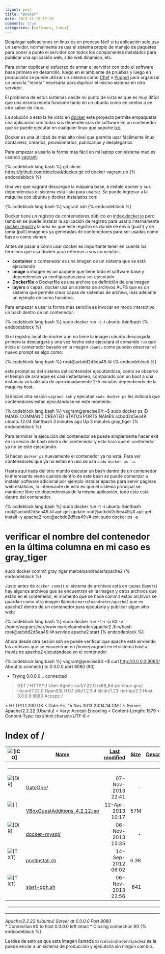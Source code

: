 ```yaml
---
layout: post
title: "Docker"
date: 2013-11-15 17:19
comments: true
categories: [software, linux]
---
```

Desplegar aplicaciones en linux es un proceso fácil si tu aplicación 
solo usa un servidor, normalmente se usa el sistema propio de manejo de paquetes
para poner a punto el servidor con todos los componentes instalados
para publicar una aplicación web, sitio web dinámico, etc.

<!-- more -->

Para evitar duplicar el esfuerzo de armar el servidor con todo el software base
primero en desarrollo, luego en el ambiente de pruebas y luego en producción
se puede utilizar un sistema como [Chef](http://www.opscode.com/chef/) o 
[Puppet](http://puppetlabs.com/puppet/what-is-puppet) para organizar un 
poco la "receta" necesaria para duplicar el mismo sistema en otro servidor.

El problema de estos sistemas desde mi punto de vista es que es muy
difícil que una misma receta funcione tanto en un ubuntu como en centos
o en otro sabor de linux.

La solución a esto la he visto en [docker](http://www.docker.io/) este
proyecto permite empaquetar una aplicación con todas sus dependencias de software
en un contenedor que se puede ejecutar en cualquier linux que soporte [lxc](http://linuxcontainers.org/).

Docker es una utilidad de más alto nivel que permite usar 
fácilmente linux containers, crearlos, provisionarlos, publicarlos y desplegarlos.

Para empezar a usarlo la forma más fácil en mi laptop con sistema mac
es usando [vagrant](/blog/2012/02/06/aislar-ambientes-de-desarrollo-con-vagrant/):

{% codeblock lang:bash %}
git clone https://github.com/dotcloud/docker.git
cd docker
vagrant up
{% endcodeblock %}

Una vez que vagrant descargue la máquina base, e instale docker y sus dependencias
el sistema está listo para usarse. Se puede ingresar a la máquina con ubuntu y docker
instalados con:

{% codeblock lang:bash %}
vagrant ssh
{% endcodeblock %}

Docker tiene un registro de contenedores público en [index.docker.io](https://index.docker.io/)
pero también se puede instalar la aplicación de registro para usarlo internamente [docker registry](https://github.com/dotcloud/docker-registry)
la idea es que este registro es donde se envía (push) y se toma (pull) imágenes ya generadas
de contenedores para ser usadas como base o como vienen.

Antes de pasar a cómo usar docker es importante tener en cuenta los terminos
que usa docker para referirse a sus conceptos:

- __container__ o contenedor es una imagen de un sistema que se está ejecutando
- __image__ o imagen es un paquete que tiene todo el software base y dependencias ya configuradas para ser ejecutado
- __Dockerfile__ o Dockerfile es una archivo de definición de una imagen
- __layers__ o capas, docker usa un sistema de archivos AUFS que es un sistema que permite crear capas
de sistemas de archivo, más adelante un ejemplo de como funciona.

Para empezar a usar la forma más sencilla es invocar en modo interactivo un bash dentro de un contenedor:

{% codeblock lang:bash %}
sudo docker run -t -i ubuntu /bin/bash
{% endcodeblock %}

Si el registro local de docker aun no tiene la imagen ubuntu descargada, primero la descargará
y una vez hecho esto ejecutará el comando `run` que inicia el contenedor basado en la imagen `ubuntu`
como pueden observar el nuevo prompt es algo como:

{% codeblock lang:bash %}
root@acbdd2d5ea49:/#
{% endcodeblock %}

este prompt es del sistema del contenedor ejecutándose, como se observó el tiempo de arranque es
casi instantaneo, comparado con un boot a una instancia virtualizada de aproximadamente 2-5 minutos
dependiendo de la máquina host.

Si inician otra sesión `vagrant ssh` y ejecutan `sudo docker ps` les indicará que contenedores están
ejecutándose en este momento.

{% codeblock lang:bash %}
vagrant@precise64:~$ sudo docker ps
ID                  IMAGE               COMMAND             CREATED             STATUS              PORTS               NAMES
acbdd2d5ea49        ubuntu:12.04        /bin/bash           3 minutes ago       Up 3 minutes                            gray_tiger
{% endcodeblock %}

Para terminar la ejecución del contenedor se puede simplemente hacer exit en la sesión de bash dentro del contenedor
y esto hara que el contenedor ya no se esté ejecutando.

Si hacen `docker ps` nuevamente el contenedor ya no está. Para ver contenedores que ya no están en uso se usa `sudo docker ps -a`.

Hasta aquí nada del otro mundo ejecutar un bash dentro de un contenedor lo interesante viene
cuando dentro de este bash se puede comenzar a instalar software adicional por ejemplo instalar
apache para servir páginas web estáticas, lo interesante de esto es que el sistema principal
se mantiene libre de dependencias de la misma aplicación, todo esto está dentro del contenedor.

{% codeblock lang:bash %}
sudo docker run -t -i ubuntu /bin/bash
root@acbdd2d5ea49:/# apt-get update
root@acbdd2d5ea49:/# apt-get install -y apache2
root@acbdd2d5ea49:/# exit
sudo docker ps -a
# verificar el nombre del contenedor en la última columna en mi caso es gray_tiger
sudo docker commit gray_tiger marceloandrader/apache2
{% endcodeblock %}

Justo antes de `docker commit` el sistema de archivos está en capas (layers) hay algunos
archivos que se encuentran en la imagen y otros archivos que están en el contenedor,
el momento que se hace commit estos archivos se guardan como otra imagen llamada 
`marceloandrader/apache2` que es
apache2 dentro de un contenedor para ejecutarla y publicar algun sitio web:

{% codeblock lang:bash %}
sudo docker run -t -i -p 80 -v /home/vagrant:/var/www marceloandrader/apache2 /bin/bash
root@acbdd2d5ea49:/# service apache2 start
{% endcodeblock %}

Ahora desde otra sesión ssh se puede verificar que apache esté sirviendo los archivos que se encuentran
en /home/vagrant en el sistema host a través de apache2 ejecutándose en el contenedor

{% codeblock lang:bash %}
vagrant@precise64:~$ curl http://0.0.0.0:8080/
About to connect() to 0.0.0.0 port 8080 (#0)
*   Trying 0.0.0.0... connected
> GET / HTTP/1.1
> User-Agent: curl/7.22.0 (x86_64-pc-linux-gnu) libcurl/7.22.0 OpenSSL/1.0.1 zlib/1.2.3.4 libidn/1.23 librtmp/2.3
> Host: 0.0.0.0:8080
> Accept: */*
>
< HTTP/1.1 200 OK
< Date: Fri, 15 Nov 2013 23:14:14 GMT
< Server: Apache/2.2.22 (Ubuntu)
< Vary: Accept-Encoding
< Content-Length: 1579
< Content-Type: text/html;charset=UTF-8
<
<!DOCTYPE HTML PUBLIC "-//W3C//DTD HTML 3.2 Final//EN">
<html>
 <head>
  <title>Index of /</title>
 </head>
 <body>
<h1>Index of /</h1>
<table><tr><th><img src="/icons/blank.gif" alt="[ICO]"></th><th><a href="?C=N;O=D">Name</a></th><th><a href="?C=M;O=A">Last modified</a></th><th><a href="?C=S;O=A">Size</a></th><th><a href="?C=D;O=A">Description</a></th></tr><tr><th colspan="5"><hr></th></tr>
<tr><td valign="top"><img src="/icons/folder.gif" alt="[DIR]"></td><td><a href="GateOne/">GateOne/</a></td><td align="right">07-Nov-2013 22:41  </td><td align="right">  - </td><td>&nbsp;</td></tr>
<tr><td valign="top"><img src="/icons/unknown.gif" alt="[   ]"></td><td><a href="VBoxGuestAdditions_4.2.12.iso">VBoxGuestAdditions_4.2.12.iso</a></td><td align="right">12-Apr-2013 10:17  </td><td align="right"> 57M</td><td>&nbsp;</td></tr>
<tr><td valign="top"><img src="/icons/folder.gif" alt="[DIR]"></td><td><a href="docker-mysql/">docker-mysql/</a></td><td align="right">06-Nov-2013 15:35  </td><td align="right">  - </td><td>&nbsp;</td></tr>
<tr><td valign="top"><img src="/icons/text.gif" alt="[TXT]"></td><td><a href="postinstall.sh">postinstall.sh</a></td><td align="right">14-Sep-2012 06:02  </td><td align="right">6.3K</td><td>&nbsp;</td></tr>
<tr><td valign="top"><img src="/icons/text.gif" alt="[TXT]"></td><td><a href="start-pph.sh">start-pph.sh</a></td><td align="right">06-Nov-2013 22:56  </td><td align="right">641 </td><td>&nbsp;</td></tr>
<tr><th colspan="5"><hr></th></tr>
</table>
<address>Apache/2.2.22 (Ubuntu) Server at 0.0.0.0 Port 8080</address>
</body></html>
* Connection #0 to host 0.0.0.0 left intact
* Closing connection #0
{% endcodeblock %} 

La idea de esto es que esta imagen llamada `marceloandrader/apache2` se la puede enviar a un sistema de producción
y ejecutarla sin ningún cambio.

